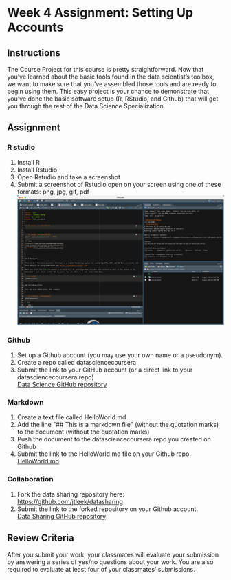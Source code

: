 # Week 4 Assignment: Setting Up Accounts

## Instructions
The Course Project for this course is pretty straightforward. Now that you’ve learned about the basic tools found in the data scientist’s toolbox, we want to make sure that you’ve assembled those tools and are ready to begin using them. This easy project is your chance to demonstrate that you’ve done the basic software setup (R, RStudio, and Github) that will get you through the rest of the Data Science Specialization.

## Assignment
### R studio
1. Install R 
2. Install Rstudio
3. Open Rstudio and take a screenshot
4. Submit a screenshot of Rstudio open on your screen using one of these formats: png, jpg, gif, pdf  
![Homework](./imgs/W4RstudioScreenShot.png)

### Github
1. Set up a Github account (you may use your own name or a pseudonym).
2. Create a repo called datasciencecoursera
3. Submit the link to your GitHub account (or a direct link to your datasciencecoursera repo)  
[Data Science GitHub repository](https://github.com/sqzhang-jeremy/datasciencecoursera)

### Markdown
1. Create a text file called HelloWorld.md
2. Add the line "## This is a markdown file" (without the quotation marks) to the document (without the quotation marks)
3. Push the document to the datasciencecoursera repo you created on Github
4. Submit the link to the HelloWorld.md file on your Github repo.  
[HelloWorld.md](./HelloWorld.md)

### Collaboration
1. Fork the data sharing repository here: <https://github.com/jtleek/datasharing>
2. Submit the link to the forked repository on your Github account.  
[Data Sharing GitHub repository](https://github.com/sqzhang-jeremy/datasharing)

## Review Criteria
After you submit your work, your classmates will evaluate your submission by answering a series of yes/no questions about your work. You are also required to evaluate at least four of your classmates’ submissions.
